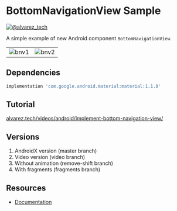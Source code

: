 # BottomNavigationView Sample

[![@alvarez_tech](https://img.shields.io/badge/twitter-@alvarez_tech-blue.svg)](https://twitter.com/alvarez_tech)

A simple example of new Android component `BottomNavigationView`.

<table border="0">
<tr>
<td>
<img alt="bnv1" src="https://user-images.githubusercontent.com/1444991/27511865-24234944-58fd-11e7-89a7-cb5262b4d307.png">
</td>
<td>
<img alt="bnv2" src="https://user-images.githubusercontent.com/1444991/27511866-245b9f2e-58fd-11e7-83af-afe00acdf55c.png">
</td>
</tr>
</table>

## Dependencies

```groovy
implementation 'com.google.android.material:material:1.1.0'
```

## Tutorial

[alvarez.tech/videos/android/implement-bottom-navigation-view/](https://alvarez.tech/videos/android/implement-bottom-navigation-view/)

## Versions

1. AndroidX version (master branch)
2. Video version (video branch)
3. Without animation (remove-shift branch)
4. With fragments (fragments branch)

## Resources

* [Documentation](https://developer.android.com/reference/com/google/android/material/bottomnavigation/BottomNavigationView)
